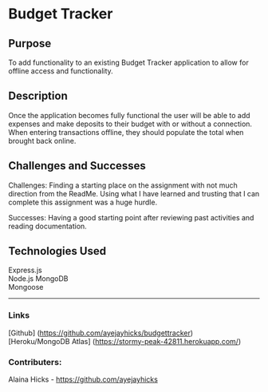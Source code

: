 # Budget Tracker
## Purpose
To add functionality to an existing Budget Tracker application to allow for offline access and functionality.

## Description
Once the application becomes fully functional the user will be able to add expenses and make deposits to their budget with or without a connection. When entering transactions offline, they should populate the total when brought back online.

## Challenges and Successes
Challenges: Finding a starting place on the assignment with not much direction from the ReadMe. Using what I have learned and trusting that I can complete this assignment was a huge hurdle.

Successes: Having a good starting point after reviewing past activities and reading documentation.

## Technologies Used
Express.js  
Node.js
MongoDB  
Mongoose  
____
### Links
[Github] (https://github.com/ayejayhicks/budgettracker)  
[Heroku/MongoDB Atlas] (https://stormy-peak-42811.herokuapp.com/)

### Contributers:
Alaina Hicks - https://github.com/ayejayhicks